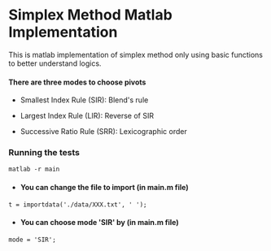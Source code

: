# Simplex Method Matlab Implementation

This is matlab implementation of simplex method only using basic functions to better understand logics.

#### There are three modes to choose pivots

* Smallest Index Rule (SIR): Blend's rule

* Largest Index Rule (LIR): Reverse of SIR

* Successive Ratio Rule (SRR): Lexicographic order

### Running the tests

```
matlab -r main
```
- #### You can change the file to import (in main.m file)

```
t = importdata('./data/XXX.txt', ' ');
```

- #### You can choose mode 'SIR' by (in main.m file)

```
mode = 'SIR';
```
